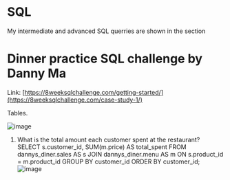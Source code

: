 # SQL
My intermediate and advanced SQL querries are shown in the section
# Dinner practice SQL challenge by Danny Ma

Link: [https://8weeksqlchallenge.com/getting-started/](https://8weeksqlchallenge.com/case-study-1/)

Tables.

![image](https://user-images.githubusercontent.com/107795987/229900115-017d6aae-9caf-46e8-96d2-d9953b4c9903.png)

1. What is the total amount each customer spent at the restaurant?
SELECT
	s.customer_id,
    SUM(m.price) AS total_spent
FROM dannys_diner.sales AS s
	JOIN dannys_diner.menu AS m
    ON s.product_id = m.product_id
GROUP BY 
	customer_id
ORDER BY
	customer_id;
  ![image](https://github.com/dannytheanalyst911/SQL-Danny-s-Diner/assets/107795987/5431431d-b378-4edf-a796-19da21546338)
